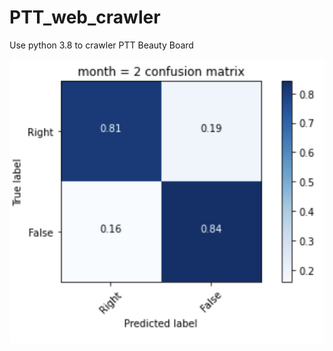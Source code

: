 # PTT_web_crawler

Use python 3.8 to crawler PTT Beauty Board

  ![GITHUB]( https://github.com/NerDy5566/ARC-AI-Phoniatrics/blob/main/confusion_matrix.png "confusion_matrix.png")
